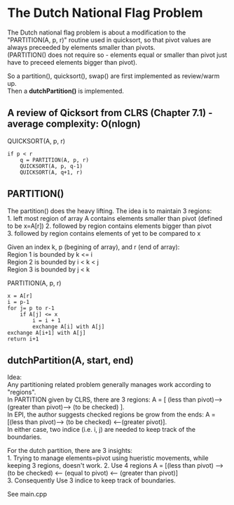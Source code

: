# The Dutch National Flag Problem  
The Dutch national flag problem is about a modification to the "PARTITION(A, p, r)" routine used in quicksort, so that pivot values are always preceeded by elements smaller than pivots.  
(PARTITION() does not require so - elements equal or smaller than pivot just have to preceed elements bigger than pivot).

So a partition(), quicksort(), swap() are first implemented as review/warm up.  
Then a **dutchPartition()** is implemented.

## A review of Qicksort from CLRS (Chapter 7.1) - average complexity: O(nlogn)  
QUICKSORT(A, p, r)
```
if p < r
    q = PARTITION(A, p, r)
    QUICKSORT(A, p, q-1)
    QUICKSORT(A, q+1, r)
```

## PARTITION()  
The partition() does the heavy lifting. The idea is to maintain 3 regions:  
    1. left most region of array A contains elements smaller than pivot (defined to be x=A[r])
    2. followed by region contains elements bigger than pivot  
    3. followed by region contains elements of yet to be compared to x  

Given an index k, p (begining of array), and r (end of array):  
Region 1 is bounded by k <= i  
Region 2 is bounded by i < k < j  
Region 3 is bounded by j < k  

PARTITION(A, p, r)
```
x = A[r]
i = p-1
for j= p to r-1
    if A[j] <= x
        i = i + 1
        exchange A[i] with A[j]
exchange A[i+1] with A[j]
return i+1
```  

## dutchPartition(A, start, end) 
Idea:  
Any partitioning related problem generally manages work according to "regions".  
In PARTITION given by CLRS, there are 3 regions: A = [ (less than pivot)--> (greater than pivot)--> (to be checked) ].  
In EPI, the author suggests checked regions be grow from the ends: A = [(less than pivot)--> (to be checked) <--(greater pivot)].  
In either case, two indice (i.e. i, j) are needed to keep track of the boundaries.  

For the dutch partition, there are 3 insights:  
    1. Trying to manage elements=pivot using hueristic movements, while keeping 3 regions, doesn't work.
    2. Use 4 regions A = [(less than pivot) --> (to be checked) <-- (equal to pivot) <-- (greater than pivot)]  
    3. Consequently  Use 3 indice to keep track of boundaries.  

See main.cpp
